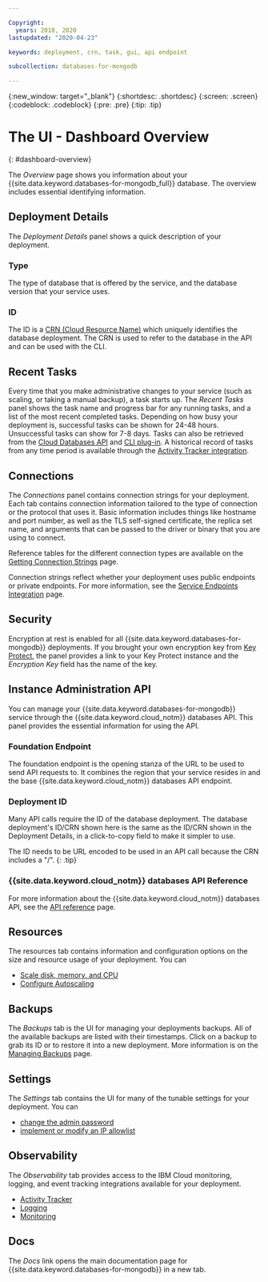 ```yaml
---

Copyright:
  years: 2018, 2020
lastupdated: "2020-04-23"

keywords: deployment, crn, task, gui, api endpoint

subcollection: databases-for-mongodb

---
```


{:new_window: target="_blank"}
{:shortdesc: .shortdesc}
{:screen: .screen}
{:codeblock: .codeblock}
{:pre: .pre}
{:tip: .tip}

# The UI - Dashboard Overview
{: #dashboard-overview}

The _Overview_ page shows you information about your {{site.data.keyword.databases-for-mongodb_full}} database. The overview includes essential identifying information.

## Deployment Details

The _Deployment Details_ panel shows a quick description of your deployment.

### Type

The type of database that is offered by the service, and the database version that your service uses. 

### ID

The ID is a [CRN (Cloud Resource Name)](/docs/resources?topic=resources-crn) which uniquely identifies the database deployment. The CRN is used to refer to the database in the API and can be used with the CLI.

## Recent Tasks

Every time that you make administrative changes to your service (such as scaling, or taking a manual backup), a task starts up. The _Recent Tasks_ panel shows the task name and progress bar for any running tasks, and a list of the most recent completed tasks. Depending on how busy your deployment is, successful tasks can be shown for 24-48 hours. Unsuccessful tasks can show for 7-8 days. Tasks can also be retrieved from the [Cloud Databases API](https://cloud.ibm.com/apidocs/cloud-databases-api#get-currently-running-tasks-on-a-deployment) and [CLI plug-in](https://cloud.ibm.com/docs/databases-cli-plugin?topic=databases-cli-plugin-cdb-reference#deployment-tasks-list). A historical record of tasks from any time period is available through the [Activity Tracker integration](/docs/databases-for-mongodb?topic=cloud-databases-activity-tracker).

## Connections

The _Connections_ panel contains connection strings for your deployment. Each tab contains connection information tailored to the type of connection or the protocol that uses it. Basic information includes things like hostname and port number, as well as the TLS self-signed certificate, the replica set name, and arguments that can be passed to the driver or binary that you are using to connect. 

Reference tables for the different connection types are available on the [Getting Connection Strings](/docs/databases-for-mongodb?topic=databases-for-mongodb-connection-strings) page.

Connection strings reflect whether your deployment uses public endpoints or private endpoints. For more information, see the [Service Endpoints Integration](/docs/databases-for-mongodb?topic=cloud-databases-service-endpoints) page.

## Security

Encryption at rest is enabled for all {{site.data.keyword.databases-for-mongodb}} deployments. If you brought your own encryption key from [Key Protect](/docs/databases-for-mongodb?topic=cloud-databases-key-protect), the panel provides a link to your Key Protect instance and the _Encryption Key_ field has the name of the key.

## Instance Administration API

You can manage your {{site.data.keyword.databases-for-mongodb}} service through the {{site.data.keyword.cloud_notm}} databases API. This panel provides the essential information for using the API.

### Foundation Endpoint

The foundation endpoint is the opening stanza of the URL to be used to send API requests to. It combines the region that your service resides in and the base {{site.data.keyword.cloud_notm}} databases API endpoint. 

### Deployment ID

Many API calls require the ID of the database deployment. The database deployment's ID/CRN shown here is the same as the ID/CRN shown in the Deployment Details, in a click-to-copy field to make it simpler to use. 

The ID needs to be URL encoded to be used in an API call because the CRN includes a "/".
{: .tip}

### {{site.data.keyword.cloud_notm}} databases API Reference

For more information about the {{site.data.keyword.cloud_notm}} databases API, see the [API reference](https://{DomainName}/apidocs/cloud-databases-api) page.

## Resources

The resources tab contains information and configuration options on the size and resource usage of your deployment. You can 
- [Scale disk, memory, and CPU](/docs/databases-for-mongodb?topic=databases-for-mongodb-resources-scaling)
- [Configure Autoscaling](/docs/databases-for-mongodb?topic=databases-for-mongodb-autoscaling)

## Backups

The _Backups_ tab is the UI for managing your deployments backups. All of the available backups are listed with their timestamps. Click on a backup to grab its ID or to restore it into a new deployment. More information is on the [Managing Backups](/docs/databases-for-mongodb?topic=cloud-databases-dashboard-backups) page.

## Settings

The _Settings_ tab contains the UI for many of the tunable settings for your deployment. You can 
- [change the admin password](/docs/databases-for-mongodb?topic=databases-for-mongodb-admin-password)
- [implement or modify an IP allowlist](/docs/databases-for-mongodb?topic=cloud-databases-allowlisting)

## Observability

The _Observability_ tab provides access to the IBM Cloud monitoring, logging, and event tracking integrations available for your deployment. 
- [Activity Tracker](/docs/databases-for-mongodb?topic=cloud-databases-activity-tracker)
- [Logging](/docs/databases-for-mongodb?topic=cloud-databases-logging)
- [Monitoring](/docs/databases-for-mongodb?topic=databases-for-mongodb-sysdig-monitoring)

## Docs

The _Docs_ link opens the main documentation page for {{site.data.keyword.databases-for-mongodb}} in a new tab.
